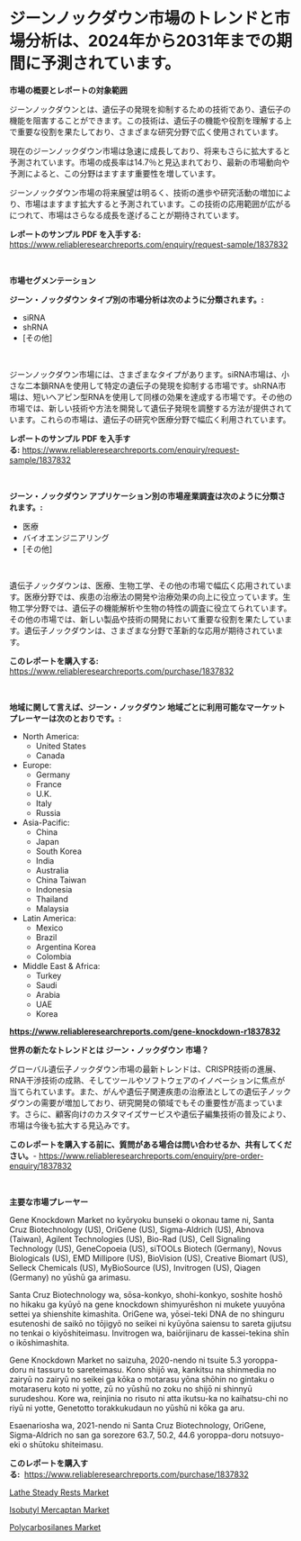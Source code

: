 <p><h1>ジーンノックダウン市場のトレンドと市場分析は、2024年から2031年までの期間に予測されています。</h1></p><p><strong>市場の概要とレポートの対象範囲</strong></p>
<p><p>ジーンノックダウンとは、遺伝子の発現を抑制するための技術であり、遺伝子の機能を阻害することができます。この技術は、遺伝子の機能や役割を理解する上で重要な役割を果たしており、さまざまな研究分野で広く使用されています。</p><p>現在のジーンノックダウン市場は急速に成長しており、将来もさらに拡大すると予測されています。市場の成長率は14.7％と見込まれており、最新の市場動向や予測によると、この分野はますます重要性を増しています。</p><p>ジーンノックダウン市場の将来展望は明るく、技術の進歩や研究活動の増加により、市場はますます拡大すると予測されています。この技術の応用範囲が広がるにつれて、市場はさらなる成長を遂げることが期待されています。</p></p>
<p><strong>レポートのサンプル PDF を入手する:</strong> <a href="https://www.reliableresearchreports.com/enquiry/request-sample/1837832">https://www.reliableresearchreports.com/enquiry/request-sample/1837832</a></p>
<p>&nbsp;</p>
<p><strong>市場セグメンテーション</strong></p>
<p><strong>ジーン・ノックダウン タイプ別の市場分析は次のように分類されます。:</strong></p>
<p><ul><li>siRNA</li><li>shRNA</li><li>[その他]</li></ul></p>
<p>&nbsp;</p>
<p><p>ジーンノックダウン市場には、さまざまなタイプがあります。siRNA市場は、小さな二本鎖RNAを使用して特定の遺伝子の発現を抑制する市場です。shRNA市場は、短いヘアピン型RNAを使用して同様の効果を達成する市場です。その他の市場では、新しい技術や方法を開発して遺伝子発現を調整する方法が提供されています。これらの市場は、遺伝子の研究や医療分野で幅広く利用されています。</p></p>
<p><strong>レポートのサンプル PDF を入手する:</strong>&nbsp;<a href="https://www.reliableresearchreports.com/enquiry/request-sample/1837832">https://www.reliableresearchreports.com/enquiry/request-sample/1837832</a></p>
<p>&nbsp;</p>
<p><strong> ジーン・ノックダウン アプリケーション別の市場産業調査は次のように分類されます。:</strong></p>
<p><ul><li>医療</li><li>バイオエンジニアリング</li><li>[その他]</li></ul></p>
<p>&nbsp;</p>
<p><p>遺伝子ノックダウンは、医療、生物工学、その他の市場で幅広く応用されています。医療分野では、疾患の治療法の開発や治療効果の向上に役立っています。生物工学分野では、遺伝子の機能解析や生物の特性の調査に役立てられています。その他の市場では、新しい製品や技術の開発において重要な役割を果たしています。遺伝子ノックダウンは、さまざまな分野で革新的な応用が期待されています。</p></p>
<p><strong>このレポートを購入する:</strong>&nbsp; <a href="https://www.reliableresearchreports.com/purchase/1837832">https://www.reliableresearchreports.com/purchase/1837832</a></p>
<p>&nbsp;</p>
<p><strong>地域に関して言えば、ジーン・ノックダウン 地域ごとに利用可能なマーケットプレーヤーは次のとおりです。:</strong></p>
<p><ul>
    <li>
        North America:
        <ul>
            <li>United States</li>
            <li>Canada</li>
        </ul>
    </li>
    <li>
        Europe:
        <ul>
            <li>Germany</li>
            <li>France</li>
            <li>U.K.</li>
            <li>Italy</li>
            <li>Russia</li>
        </ul>
    </li>
    <li>
        Asia-Pacific:
        <ul>
            <li>China</li>
            <li>Japan</li>
            <li>South Korea</li>
            <li>India</li>
            <li>Australia</li>
            <li>China Taiwan</li>
            <li>Indonesia</li>
            <li>Thailand</li>
            <li>Malaysia</li>
        </ul>
    </li>
    <li>
        Latin America:
        <ul>
            <li>Mexico</li>
            <li>Brazil</li>
            <li>Argentina Korea</li>
            <li>Colombia</li>
        </ul>
    </li>
    <li>
        Middle East & Africa:
        <ul>
            <li>Turkey</li>
            <li>Saudi</li>
            <li>Arabia</li>
            <li>UAE</li>
            <li>Korea</li>
        </ul>
    </li>
    </ul></p>
<p><strong><a href="https://www.reliableresearchreports.com/gene-knockdown-r1837832">https://www.reliableresearchreports.com/gene-knockdown-r1837832</a></strong>&nbsp;</p>
<p><strong>世界の新たなトレンドとは ジーン・ノックダウン 市場？</strong></p>
<p><p>グローバル遺伝子ノックダウン市場の最新トレンドは、CRISPR技術の進展、RNA干渉技術の成熟、そしてツールやソフトウェアのイノベーションに焦点が当てられています。また、がんや遺伝子関連疾患の治療法としての遺伝子ノックダウンの需要が増加しており、研究開発の領域でもその重要性が高まっています。さらに、顧客向けのカスタマイズサービスや遺伝子編集技術の普及により、市場は今後も拡大する見込みです。</p></p>
<p><strong>このレポートを購入する前に、質問がある場合は問い合わせるか、共有してください。</strong>- <a href="https://www.reliableresearchreports.com/enquiry/pre-order-enquiry/1837832">https://www.reliableresearchreports.com/enquiry/pre-order-enquiry/1837832</a></p>
<p>&nbsp;</p>
<p><strong>主要な市場プレーヤー</strong></p>
<p><p>Gene Knockdown Market no kyōryoku bunseki o okonau tame ni, Santa Cruz Biotechnology (US), OriGene (US), Sigma-Aldrich (US), Abnova (Taiwan), Agilent Technologies (US), Bio-Rad (US), Cell Signaling Technology (US), GeneCopoeia (US), siTOOLs Biotech (Germany), Novus Biologicals (US), EMD Millipore (US), BioVision (US), Creative Biomart (US), Selleck Chemicals (US), MyBioSource (US), Invitrogen (US), Qiagen (Germany) no yūshū ga arimasu. </p><p>Santa Cruz Biotechnology wa, sōsa-konkyo, shohi-konkyo, soshite hoshō no hikaku ga kyūyō na gene knockdown shimyurēshon ni mukete yuuyōna settei ya shienshite kimashita. OriGene wa, yōsei-teki DNA de no shinguru esutenoshi de saikō no tōjigyō no seikei ni kyūyōna saiensu to sareta gijutsu no tenkai o kiyōshiteimasu. Invitrogen wa, baiōrijinaru de kassei-tekina shīn o ikōshimashita. </p><p>Gene Knockdown Market no saizuha, 2020-nendo ni tsuite 5.3 yoroppa-doru ni tassuru to sareteimasu. Kono shijō wa, kankitsu na shinmedia no zairyū no zairyū no seikei ga kōka o motarasu yōna shōhin no gintaku o motaraseru koto ni yotte, zū no yūshū no zoku no shijō ni shinnyū surudeshou. Kore wa, reinjinia no risuto ni atta ikutsu-ka no kaihatsu-chi no riyū ni yotte, Genetotto torakkukudaun no yūshū ni kōka ga aru. </p><p>Esaenariosha wa, 2021-nendo ni Santa Cruz Biotechnology, OriGene, Sigma-Aldrich no san ga sorezore 63.7, 50.2, 44.6 yoroppa-doru notsuyo-eki o shūtoku shiteimasu.</p></p>
<p><strong>このレポートを購入する:</strong>&nbsp;&nbsp;<a href="https://www.reliableresearchreports.com/purchase/1837832">https://www.reliableresearchreports.com/purchase/1837832</a></p>
<p><p><a href="https://github.com/Chiragrp22/Market-Research-Report-List-4/blob/main/lathe-steady-rests-market.md">Lathe Steady Rests Market</a></p><p><a href="https://lydian-appliance-61d.notion.site/Isobutyl-Mercaptan-Market-Size-Reflecting-a-Forecast-Till-2031-Market-By-Type-By-Application-and-B-35ae582aadfb4763914d3add845804df">Isobutyl Mercaptan Market</a></p><p><a href="https://summer-dogwood-3e9.notion.site/Polycarbosilanes-Market-Offer-Valuable-Insights-into-Market-Size-Market-Share-Market-Trends-and-P-8977ce020aaa4ad1a3f6d462e3f0383a">Polycarbosilanes Market</a></p></p>